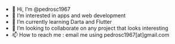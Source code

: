 - 👋 Hi, I’m @pedrosc1967
- 👀 I’m interested in apps and web development
- 🌱 I’m currently learning Darta and Flutter
- 💞️ I’m looking to collaborate on any project that looks interesting
- 📫 How to reach me : email me using  pedrosc1967[at]gmail.com 

<!---
pedrosc1967/pedrosc1967 is a ✨ special ✨ repository because its `README.md` (this file) appears on your GitHub profile.
You can click the Preview link to take a look at your changes.
--->
